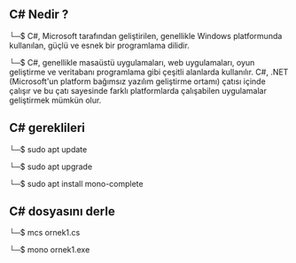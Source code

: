 ## C# Nedir ? 
└─$ C#, Microsoft tarafından geliştirilen, genellikle Windows platformunda kullanılan, güçlü ve esnek bir programlama dilidir. 

└─$ C#, genellikle masaüstü uygulamaları, web uygulamaları, oyun geliştirme ve veritabanı programlama gibi çeşitli alanlarda kullanılır. C#, .NET (Microsoft'un platform bağımsız yazılım geliştirme ortamı) çatısı içinde çalışır ve bu çatı sayesinde 
    farklı platformlarda çalışabilen uygulamalar geliştirmek mümkün olur.

## C# gereklileri

└─$ sudo apt update

└─$ sudo apt upgrade

└─$ sudo apt install mono-complete

## C# dosyasını derle

└─$ mcs ornek1.cs 

└─$ mono ornek1.exe
